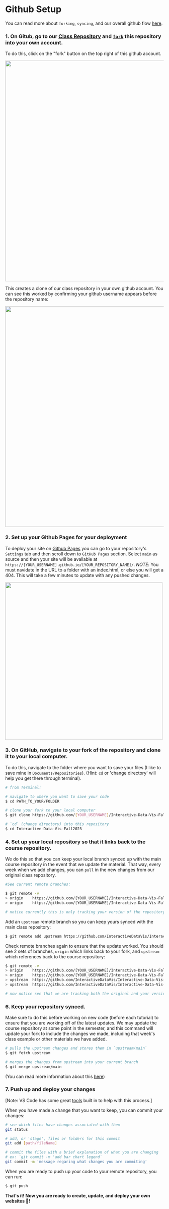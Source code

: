 # Github Setup

You can read more about `forking`, `syncing`, and our overall github flow [here](https://help.github.com/en/github/getting-started-with-github/fork-a-repo).

### 1. On Gitub, go to our [Class Repository](https://github.com/InteractiveDataVis/Interactive-Data-Vis-Fall2023.git) and [`fork`](https://docs.github.com/en/github/getting-started-with-github/fork-a-repo) this repository into your own account.

To do this, click on the "fork" button on the top right of this github account.

<img src='../lib/assets/fork.png' width='700px'>

This creates a clone of our class repository in your own github account. You can see this worked by confirming your github username appears before the repository name:

<img src='../lib/assets/forked.png' width='700px'>

### 2. Set up your Github Pages for your deployment

To deploy your site on [Github Pages](https://help.github.com/en/github/working-with-github-pages/creating-a-github-pages-site#creating-your-site) you can go to your repository's `Settings` tab and then scroll down to `GitHub Pages` section. Select `main` as source and then your site will be avallable at `https://[YOUR_USERNAME].github.io/[YOUR_REPOSITORY_NAME]/`. *NOTE*: You must navidate in the URL to a folder with an index.html, or else you will get a 404. This will take a few minutes to update with any pushed changes.

<img src='../lib/assets/pages.png' width='500px'>

### 3. On GitHub, navigate to **your fork** of the repository and clone it to your local computer.

To do this, navigate to the folder where you want to save your files (I like to save mine in `Documents/Repositories`). (Hint: `cd` or 'change directory' will help you get there through terminal).

```sh
# from Terminal:

# navigate to where you want to save your code
$ cd PATH_TO_YOUR/FOLDER

# clone your fork to your local computer
$ git clone https://github.com/[YOUR_USERNAME]/Interactive-Data-Vis-Fall2023

# `cd` (change directory) into this repository
$ cd Interactive-Data-Vis-Fall2023
```

### 4. Set up your local repository so that it links back to the course repository.

We do this so that you can keep your local branch synced up with the main course repository in the event that we update the material. That way, every week when we add changes, you can `pull` in the new changes from our original class repository.

```sh
#See current remote branches:

$ git remote -v
> origin	https://github.com/[YOUR_USERNAME]/Interactive-Data-Vis-Fall2023 (fetch)
> origin	https://github.com/[YOUR_USERNAME]/Interactive-Data-Vis-Fall2023 (push)

# notice currently this is only tracking your version of the repository.
```

Add an `upstream` remote branch so you can keep yours synced with the main class repository:

```sh
$ git remote add upstream https://github.com/InteractiveDataVis/Interactive-Data-Vis-Fall2023.git
```

Check remote branches again to ensure that the update worked. You should see 2 sets of branches, `origin` which links back to your fork, and `upstream` which references back to the course repository:

```sh
$ git remote -v
> origin	https://github.com/[YOUR_USERNAME]/Interactive-Data-Vis-Fall2023 (fetch)
> origin	https://github.com/[YOUR_USERNAME]/Interactive-Data-Vis-Fall2023 (push)
> upstream	https://github.com/InteractiveDataVis/Interactive-Data-Vis-Fall2023.git (fetch)
> upstream	https://github.com/InteractiveDataVis/Interactive-Data-Vis-Fall2023.git (push)

# now notice see that we are tracking both the original and your version of the repository
```

### 6. Keep your repository [synced](https://help.github.com/en/github/getting-started-with-github/fork-a-repo#keep-your-fork-synced).

Make sure to do this before working on new code (before each tutorial) to ensure that you are working off of the latest updates. We may update the course repository at some point in the semester, and this command will update your fork to include the changes we made, including that week's class example or other materials we have added.

```sh
# pulls the upstream changes and stores them in `upstream/main`
$ git fetch upstream
```

```sh
# merges the changes from upstream into your current branch
$ git merge upstream/main
```

(You can read more information about this [here](https://help.github.com/en/github/collaborating-with-issues-and-pull-requests/syncing-a-fork))

### 7. Push up and deploy your changes

[Note: VS Code has some great [tools](https://code.visualstudio.com/docs/editor/versioncontrol#_git-support) built in to help with this process.]

When you have made a change that you want to keep, you can commit your changes:

```sh
# see which files have changes associated with them
git status

# add, or 'stage', files or folders for this commit
git add [path/fileName]

# commit the files with a brief explanation of what you are changing
# ex: `git commit -m 'add bar chart legend`
git commit -m 'message regaring what changes you are commiting'
```

When you are ready to push up your code to your remote repository, you can run:

```sh
$ git push
```

**That's it! Now you are ready to create, update, and deploy your own websites 🎉!**
